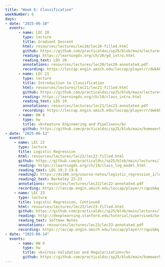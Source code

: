 ```yaml
---
title: "Week 6: Classification"
weekNumber: 6
days:
- date: "2025-06-10"
  events:
      - name: LEC 20
        type: lecture
        title: Gradient Descent
        html: resources/lectures/lec20/lec20-filled.html
        github: https://github.com/practicaldsc/sp25/blob/main/lectures/lec20/
        reading: https://learningds.org/ch/20/gd_intro.html
        reading_text: LDS 20
        annotations: resources/lectures/lec20/lec20-annotated.pdf
        recording: https://leccap.engin.umich.edu/leccap/player/r/dwk6kf
      - name: LEC 21
        type: lecture
        title: Introduction to Classification
        html: resources/lectures/lec21/lec21-filled.html  
        github: https://github.com/practicaldsc/sp25/blob/main/lectures/lec21/
        reading: https://learningds.org/ch/19/class_intro.html
        reading_text: LDS 19
        annotations: resources/lectures/lec21/lec21-annotated.pdf
        recording: https://leccap.engin.umich.edu/leccap/player/r/dwk6kf
      - name: HW 8
        type: hw
        title: <b>Feature Engineering and Pipelines</b>
        github: https://github.com/practicaldsc/sp25/blob/main/homeworks/hw08/hw08.ipynb
- date: "2025-06-12"
  events:
    - name: LEC 22
      type: lecture
      title: Logistic Regression
      html: resources/lectures/lec22/lec22-filled.html
      github: https://github.com/practicaldsc/sp25/blob/main/lectures/lec22/
      reading: https://learningds.org/ch/19/class_log_model.html
      reading_text: LDS 19.3-19.6
      reading2: https://ds100.org/course-notes/logistic_regression_1/logistic_reg_1.html
      reading2_text: Berkeley 22-23
      annotations: resources/lectures/lec22/lec22-annotated.pdf
      recording: https://leccap.engin.umich.edu/leccap/player/r/qpiGAq
    - name: LEC 23
      type: lecture
      title: Logistic Regression, Continued
      html: resources/lectures/lec23/lec23-filled.html
      github: https://github.com/practicaldsc/sp25/blob/main/lectures/lec23/
      reading: http://deeplearning.stanford.edu/tutorial/supervised/SoftmaxRegression/
      reading_text: Softmax Notes
      annotations: resources/lectures/lec23/lec23-annotated.pdf
      recording: https://leccap.engin.umich.edu/leccap/player/r/qpiGAq
- date: "2025-06-14"
  events:
      - name: HW 9
        type: hw
        title: <b>Cross-Validation and Regularization</b>
        github: https://github.com/practicaldsc/sp25/blob/main/homeworks/hw09/hw09.ipynb
---
```

  

